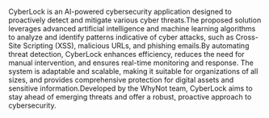 CyberLock is an AI-powered cybersecurity application designed to proactively detect and mitigate various cyber threats.The proposed solution leverages advanced artificial intelligence and machine learning algorithms to analyze and identify patterns indicative of cyber attacks, such as Cross-Site Scripting (XSS), malicious URLs, and phishing emails.By automating threat detection, CyberLock enhances efficiency, reduces the need for manual intervention, and ensures real-time monitoring and response. The system is adaptable and scalable, making it suitable for organizations of all sizes, and provides comprehensive protection for digital assets and sensitive information.Developed by the WhyNot team, CyberLock aims to stay ahead of emerging threats and offer a robust, proactive approach to cybersecurity.